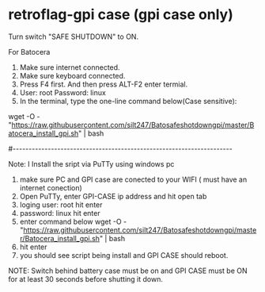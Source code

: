 # retroflag-gpi case (gpi case only)
Turn switch "SAFE SHUTDOWN" to ON.

For Batocera

1. Make sure internet connected.
2. Make sure keyboard connected.
3. Press F4 first. And then press ALT-F2 enter termial.
4. User: root Password: linux
5. In the terminal, type the one-line command below(Case sensitive):

wget -O - "https://raw.githubusercontent.com/silt247/Batosafeshotdowngpi/master/Batocera_install_gpi.sh" | bash



#---------------------------------------------------------------------


Note: 
I Install the sript via PuTTy using windows pc

1. make sure PC and GPI case are conected to your WIFI ( must have an internet conection)
2. Open PuTTy, enter GPI-CASE ip address and hit open tab
3. loging   user: root  hit enter 
4. password: linux  hit enter 
5. enter command below 
wget -O - "https://raw.githubusercontent.com/silt247/Batosafeshotdowngpi/master/Batocera_install_gpi.sh" | bash
6. hit enter 
7. you should see script being install and GPI CASE should reboot.

NOTE: Switch behind battery case must be on and GPI CASE must be ON for at least 30 seconds before shutting it down.




